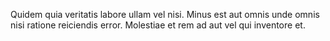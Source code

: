 Quidem quia veritatis labore ullam vel nisi. Minus est aut omnis unde omnis nisi ratione reiciendis error. Molestiae et rem ad aut vel qui inventore et.